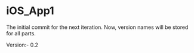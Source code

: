# iOS_App1

The initial commit for the next iteration. Now, version names will be stored for all parts.

Version:- 0.2
